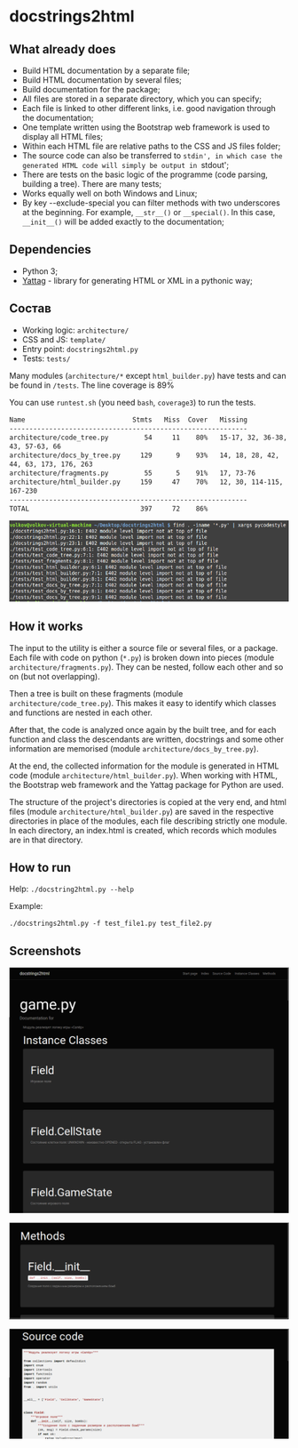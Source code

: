 # docstrings2html
## What already does

- Build HTML documentation by a separate file;
- Build HTML documentation by several files;
- Build documentation for the package;
- All files are stored in a separate directory, which you can specify;
- Each file is linked to other different links, i.e. good navigation through the documentation;
- One template written using the Bootstrap web framework is used to display all HTML files;
- Within each HTML file are relative paths to the CSS and JS files folder;
- The source code can also be transferred to `stdin', in which case the generated HTML code will simply be output in `stdout';
- There are tests on the basic logic of the programme (code parsing, building a tree). There are many tests;
- Works equally well on both Windows and Linux;
- By key --exclude-special you can filter methods with two underscores at the beginning. For example, `__str__()` or `__special()`. In this case, `__init__()` will be added exactly to the documentation;

## Dependencies
- Python 3;
- [Yattag](http://www.yattag.org/) - library for generating HTML or XML in a pythonic way;

## Состав

- Working logic: `architecture/`
- CSS and JS: `template/`
- Entry point: `docstrings2html.py`
- Tests: `tests/`

Many modules (`architecture/*` except `html_builder.py`) have tests and can be found in `/tests`. The line coverage is 89%

You can use `runtest.sh` (you need `bash`, `coverage3`) to run the tests. 

```
Name                           Stmts   Miss  Cover   Missing
------------------------------------------------------------
architecture/code_tree.py         54     11    80%   15-17, 32, 36-38, 43, 57-63, 66
architecture/docs_by_tree.py     129      9    93%   14, 18, 28, 42, 44, 63, 173, 176, 263
architecture/fragments.py         55      5    91%   17, 73-76
architecture/html_builder.py     159     47    70%   12, 30, 114-115, 167-230
------------------------------------------------------------
TOTAL                            397     72    86%
```

![screen1](screenshots/pep8.png)

## How it works
The input to the utility is either a source file or several files, or a package.
Each file with code on python (`*.py`) is broken down into pieces (module `architecture/fragments.py`). They can be nested, follow each other and so on (but not overlapping).

Then a tree is built on these fragments (module `architecture/code_tree.py`). This makes it easy to identify which classes and functions are nested in each other.

After that, the code is analyzed once again by the built tree, and for each function and class the descendants are written, docstrings and some other information are memorised (module `architecture/docs_by_tree.py`).

At the end, the collected information for the module is generated in HTML code (module `architecture/html_builder.py`). When working with HTML, the Bootstrap web framework and the Yattag package for Python are used.

The structure of the project's directories is copied at the very end, and html files (module `architecture/html_builder.py`) are saved in the respective directories in place of the modules, each file describing strictly one module. In each directory, an index.html is created, which records which modules are in that directory.

## How to run

Help: `./docstring2html.py --help`

Example:

```
./docstrings2html.py -f test_file1.py test_file2.py
```

## Screenshots

![screen1](screenshots/classes.png)

![screen2](screenshots/methods.png)

![screen3](screenshots/code.png)


